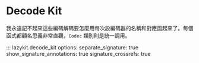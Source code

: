 # Decode Kit

我永遠記不起來這些編碼解碼要怎麼用每次設編碼器的名稱和對應函起來了。每個函式都顧名思義非常直觀，`Codec` 類別則是統一調用。

::: lazykit.decode_kit
    options:
      separate_signature: true
      show_signature_annotations: true
      signature_crossrefs: true
